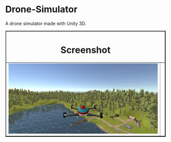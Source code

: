 # Drone-Simulator
 A drone simulator made with Unity 3D.
 
 
<table border="2" align="center">
  <tr>
    <td colspan="4" align="center" ><h1> Screenshot </h1> </td>
  </tr>
  
  <tr>
    <td><img src="https://github.com/mahirkursun/Drone-Simulator/blob/main/screenshot/drone.jpg" alt="Your image title" /></td>
    <td></td>
  </tr>
  </table>
